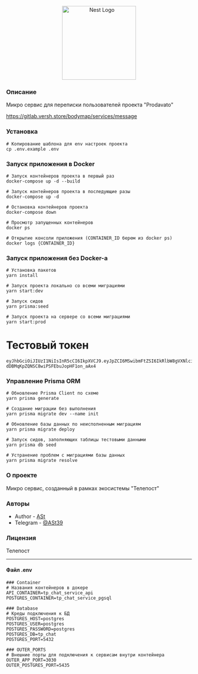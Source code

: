 <p align="center">
  <a href="http://nestjs.com/" target="blank"><img src="https://nestjs.com/img/logo-small.svg" width="200" alt="Nest Logo" /></a>
</p>

### Описание

Микро сервис для переписки пользователей проекта "Prodavato"

https://gitlab.versh.store/bodymap/services/message

### Установка

```
# Копирование шаблона для env настроек проекта 
cp .env.example .env
```

### Запуск приложения в Docker

```
# Запуск контейнеров проекта в первый раз
docker-compose up -d --build

# Запуск контейнеров проекта в последующие разы
docker-compose up -d

# Остановка контейнеров проекта
docker-compose down

# Просмотр запущенных контейнеров
docker ps

# Открытие консоли приложения (CONTAINER_ID берем из docker ps)
docker logs {CONTAINER_ID}
```

### Запуск приложения без Docker-а

```
# Установка пакетов
yarn install

# Запуск проекта локально со всеми миграциями
yarn start:dev

# Запуск сидов
yarn prisma:seed

# Запуск проекта на сервере со всеми миграциями
yarn start:prod
```

# Тестовый токен
```
eyJhbGciOiJIUzI1NiIsInR5cCI6IkpXVCJ9.eyJpZCI6MSwibmFtZSI6IkRlbW8gVXNlciIsImlhdCI6MTcyODU3OTkzNywiZXhwIjoxODg2MjU5OTM3fQ.8oLSrmoD-dDBMqKpZQNSC8wiPSFEbuJopHF1on_aAx4
```

### Управление Prisma ORM

```
# Обновление Prisma Client по схеме  
yarn prisma generate

# Создание миграции без выполнения
yarn prisma migrate dev --name init

# Обновление базы данных по неисполненным миграциям
yarn prisma migrate deploy

# Запуск сидов, заполняющих таблицы тестовыми данными
yarn prisma db seed

# Устранение проблем с миграциями базы данных
yarn prisma migrate resolve
```

### О проекте

Микро сервис, созданный в рамках экосистемы "Телепост"

### Авторы

- Author - [ASt](https://github.com/ast39)
- Telegram - [@ASt39](https://t.me/ASt39)

### Лицензия
Телепост

---
#### Файл .env
```dotenv
### Container
# Названия контейнеров в докере
API_CONTAINER=tp_chat_service_api
POSTGRES_CONTAINER=tp_chat_service_pgsql

### Database
# Креды подключения к БД
POSTGRES_HOST=postgres
POSTGRES_USER=postgres
POSTGRES_PASSWORD=postgres
POSTGRES_DB=tp_chat
POSTGRES_PORT=5432

### OUTER_PORTS
# Внешние порты для подключения к сервисам внутри контейнера
OUTER_APP_PORT=3030
OUTER_POSTGRES_PORT=5435
```